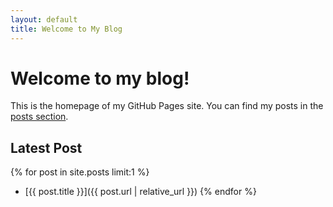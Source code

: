 ```yaml
---
layout: default
title: Welcome to My Blog
---
```


# Welcome to my blog!

This is the homepage of my GitHub Pages site. You can find my posts in the [posts section](/posts).

## Latest Post

{% for post in site.posts limit:1 %}
- [{{ post.title }}]({{ post.url | relative_url }})
{% endfor %}
